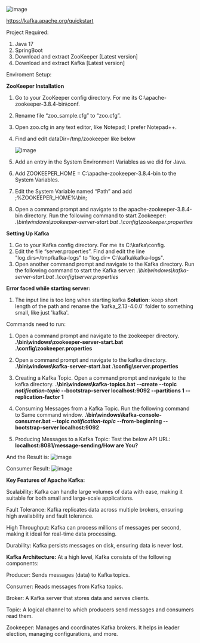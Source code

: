 ![image](https://github.com/user-attachments/assets/ce8b3073-ff98-4cdf-b803-408128e6fd7b)

https://kafka.apache.org/quickstart

Project Required:

1. Java 17
2. SpringBoot
3. Download and extract ZooKeeper  [Latest version]
4. Download and extract Kafka [Latest version]

Enviroment Setup:

**ZooKeeper Installation**

1. Go to your ZooKeeper config directory. For me its C:\apache-zookeeper-3.8.4-bin\conf.
2. Rename file “zoo_sample.cfg” to “zoo.cfg”.
3. Open zoo.cfg in any text editor, like Notepad; I prefer Notepad++.
4. Find and edit dataDir=/tmp/zookeeper like below
   
   ![image](https://github.com/user-attachments/assets/7f39bbb0-8b49-48c4-a313-6b5368790e77)
   
5. Add an entry in the System Environment Variables as we did for Java.
6. Add ZOOKEEPER_HOME = C:\apache-zookeeper-3.8.4-bin to the System Variables.
7. Edit the System Variable named “Path” and add ;%ZOOKEEPER_HOME%\bin;
8. Open a command prompt and navigate to the apache-zookeeper-3.8.4-bin directory. Run the following command to start Zookeeper: _.\bin\windows\zookeeper-server-start.bat .\config\zookeeper.properties_

**Setting Up Kafka**

1. Go to your Kafka config directory. For me its C:\kafka\config.
2. Edit the file “server.properties”. Find and edit the line "log.dirs=/tmp/kafka-logs" to "log.dir= C:\kafka\kafka-logs".
3. Open another command prompt and navigate to the Kafka directory. Run the following command to start the Kafka server: _.\bin\windows\kafka-server-start.bat .\config\server.properties_

**Error faced while starting server:**

1. The input line is too long when starting kafka
   **Solution**: keep short length of the path and rename the 'kafka_2.13-4.0.0' folder to something small, like just 'kafka'.

Commands need to run:
1. Open a command prompt and navigate to the zookeeper directory.
  **.\bin\windows\zookeeper-server-start.bat .\config\zookeeper.properties**

2. Open a command prompt and navigate to the kafka directory.
  **.\bin\windows\kafka-server-start.bat .\config\server.properties**
   
3. Creating a Kafka Topic. Open a command prompt and navigate to the kafka directory.
  **.\bin\windows\kafka-topics.bat --create --topic _notification-topic_ --bootstrap-server localhost:9092 --partitions 1 --replication-factor 1**
   
4. Consuming Messages from a Kafka Topic. Run the following command to Same command window.
  **.\bin\windows\kafka-console-consumer.bat --topic _notification-topic_ --from-beginning --bootstrap-server localhost:9092**

5. Producing Messages to a Kafka Topic: Test the below API URL:
  **localhost:8081/message-sending/How are You?**

  And the Result is:
  ![image](https://github.com/user-attachments/assets/6dde65e5-d721-4120-a6ec-8375c9e3646e)

  Consumer Result:
  ![image](https://github.com/user-attachments/assets/9dcab210-dcd7-4d99-a637-6a7b4a062202)

**Key Features of Apache Kafka:**

Scalability: Kafka can handle large volumes of data with ease, making it suitable for both small and large-scale applications.

Fault Tolerance: Kafka replicates data across multiple brokers, ensuring high availability and fault tolerance.

High Throughput: Kafka can process millions of messages per second, making it ideal for real-time data processing.

Durability: Kafka persists messages on disk, ensuring data is never lost.

**Kafka Architecture:**
At a high level, Kafka consists of the following components:

Producer: Sends messages (data) to Kafka topics.

Consumer: Reads messages from Kafka topics.

Broker: A Kafka server that stores data and serves clients.

Topic: A logical channel to which producers send messages and consumers read them.

Zookeeper: Manages and coordinates Kafka brokers. It helps in leader election, managing configurations, and more.
